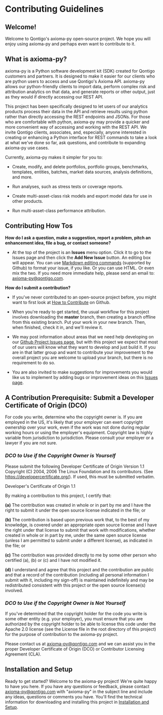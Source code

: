 
# Contributing Guidelines

## Welcome!

Welcome to Qontigo's axioma-py open-source project. We hope you will enjoy using axioma-py and perhaps even want to contribute to it. 



## What is axioma-py?



axioma-py is a Python software development kit (SDK) created for Qontigo customers and partners. It is designed to make it easier for our clients who are python users to access and use Qontigo's Axioma API. axioma-py allows our python-friendly clients to import data, perform complex risk and attribution analytics on that data, and generate reports or other output, just as they would if directly accessing our REST API.

This project has been specifically designed to let users of our analytics products process their data in the API and retrieve results using python rather than directly accessing the REST endpoints and JSONs. For those who are comfortable with python, axioma-py may provide a quicker and more convenient way of accessing and working with the REST API. We invite Qontigo clients, associates, and, especially, anyone interested in creating or enhancing a Python interface for REST commands to take a look at what we've done so far, ask questions, and contribute to expanding axioma-py use cases. 

Currently, axioma-py makes it simpler for you to:

* Create, modify, and delete portfolios, portfolio groups, benchmarks, templates, entities, batches, market data sources, analysis definitions, and more.

* Run analyses, such as stress tests or coverage reports.

* Create multi-asset-class risk models and export model data for use in other products.

* Run multi-asset-class performance attribution.




## Contributing How Tos


**How do I ask a question, make a suggestion, report a problem, pitch an enhancement idea, file a bug, or contact someone?**
    
* At the top of the project is an **Issues** menu option. Click it to go to the Issues page and then click the **Add New Issue** button. An editing box will appear. You can use [Markdown editing commands](https://guides.github.com/features/mastering-markdown/) (supported by Github) to format your issue, if you like. Or you can use HTML. Or even mix the two. If you need more immediate help, please send an email to: axioma-py@qontigo.com.  


**How do I submit a contribution?**   

* If you've never contributed to an open-source project before, you might want to first look at [How to Contribute](https://opensource.guide/how-to-contribute/#how-to-submit-a-contribution) on Github. 

* When you're ready to get started, the usual workflow for this project involves downloading the **master** branch, then creating a branch offline from this existing branch. Put your work in your new branch. Then, when finished, check it in, and we'll review it. 

* We may post information about areas that we need help developing on our [Github Project Issues page](https://github.com/Qontigo/axioma-py/issues), but with this project we expect that most of our users will know what they want to develop and just build it. If you are in that latter group and want to contribute your improvement to the overall project you are welcome to upload your branch, but there is no requirement to do so.

* You are also invited to make suggestions for improvements you would like us to implement by adding bugs or improvement ideas on this  [Issues page](https://github.com/Qontigo/axioma-py/issues). 
   
 

## A Contribution Prerequisite: Submit a Developer Certificate of Origin (DCO)

For code you write, determine who the copyright owner is. If you are employed in the US, it's likely that your employer can exert copyright ownership over your work, even if the work was not done during regular working hours or using the employer's equipment. Copyright law is highly variable from jurisdiction to jurisdiction. Please consult your employer or a lawyer if you are not sure.

### *DCO to Use if the Copyright Owner is Yourself*

Please submit the following Developer Certificate of Origin Version 1.1 Copyright (C) 2004, 2006 The Linux Foundation and its contributors. (See https://developercertificate.org/). If used, this must be submitted verbatim.

Developer's Certificate of Origin 1.1

By making a contribution to this project, I certify that:

**(a)** The contribution was created in whole or in part by me and I
    have the right to submit it under the open source license
    indicated in the file; or

**(b)** The contribution is based upon previous work that, to the best
    of my knowledge, is covered under an appropriate open source
    license and I have the right under that license to submit that
    work with modifications, whether created in whole or in part
    by me, under the same open source license (unless I am
    permitted to submit under a different license), as indicated
    in the file; or

**(c)** The contribution was provided directly to me by some other
    person who certified (a), (b) or (c) and I have not modified
    it.

**(d)** I understand and agree that this project and the contribution
    are public and that a record of the contribution (including all
    personal information I submit with it, including my sign-off) is
    maintained indefinitely and may be redistributed consistent with
    this project or the open source license(s) involved.

### *DCO to Use if the Copyright Owner is Not Yourself*

If you've determined that the copyright holder for the code you write is some other entity (e.g. your employer), you must ensure that you are authorized by the copyright holder to be able to license this code under the Apache 2.0 license (see the License file in the root directory of this project) for the purpose of contribution to the axioma-py project. 

Please contact us at axioma-py@qontigo.com and we can assist you in the proper Developer Certificate of Origin (DCO) or Contributor Licensing Agreement (CLA).

## Installation and Setup

Ready to get started?  Welcome to the axioma-py project! We're quite happy to have you here. If you have any questions or feedback, please contact <axioma-py@qontigo.com> with "axioma-py" in the subject line and include any ideas, questions or comments you have. You'll find the technical information for downloading and installing this project in [Installation and Setup](INSTALLING.md).


